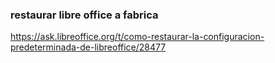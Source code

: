 
### restaurar libre office a fabrica
https://ask.libreoffice.org/t/como-restaurar-la-configuracion-predeterminada-de-libreoffice/28477